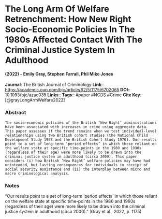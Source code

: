 # The Long Arm Of Welfare Retrenchment: How New Right Socio-Economic Policies In The 1980s Affected Contact With The Criminal Justice System In Adulthood
#### (2022) - Emily Gray, Stephen Farrall, Phil Mike Jones
**Journal**: The British Journal of Criminology
**Link**:: https://academic.oup.com/bjc/article/62/5/1175/6702065
**DOI**:: 10.1093/bjc/azac035
**Links**:: 
**Tags**:: #paper #NCDS #Crime 
**Cite Key**:: [@grayLongArmWelfare2022]

### Abstract

```
The socio-economic policies of the British ‘New Right’ administrations have been associated with increases in crime using aggregate data. This paper assesses if the trend remains when we test individual-level relationships using two British cohort studies (the National Child Development Study 1958 and the British Cohort Study 1970). Our results point to a set of long-term ‘period effects’ in which those reliant on the welfare state at specific time-points in the 1980 and 1990s (regardless of their age) were more likely to be drawn into the criminal justice system in adulthood (circa 2000). This paper considers (i) how British ‘New Right’ welfare policies may have had unintended, but lasting consequences for individuals in receipt of social security assistance and (ii) the interplay between micro and macro criminological analysis.
```

### Notes

“Our results point to a set of long-term ‘period effects’ in which those reliant on the welfare state at specific time-points in the 1980 and 1990s (regardless of their age) were more likely to be drawn into the criminal justice system in adulthood (circa 2000).” (Gray et al., 2022, p. 1175)